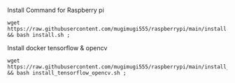 Install Command for Raspberry pi

````
wget https://raw.githubusercontent.com/mugimugi555/raspberrypi/main/install.sh && bash install.sh ;
````

Install docker tensorflow & opencv

````
wget https://raw.githubusercontent.com/mugimugi555/raspberrypi/main/install_tensorflow_opencv.sh && bash install_tensorflow_opencv.sh ;
````
